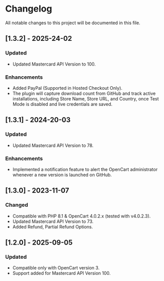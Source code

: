 # Changelog
All notable changes to this project will be documented in this file.

## [1.3.2] - 2025-24-02
### Updated
- Updated Mastercard API Version to 100.
### Enhancements
- Added PayPal (Supported in Hosted Checkout Only).
- The plugin will capture download count from GitHub and track active installations, including Store Name, Store URL, and Country, once Test Mode is disabled and live credentials are saved.

## [1.3.1] - 2024-20-03
### Updated
- Updated Mastercard API Version to 78.
### Enhancements
- Implemented a notification feature to alert the OpenCart administrator whenever a new version is launched on GitHub.

## [1.3.0] - 2023-11-07
### Changed
- Compatible with PHP 8.1 & OpenCart 4.0.2.x (tested with v4.0.2.3).
- Updated Mastercard API Version to 73.
- Added Refund, Partial Refund Options.

## [1.2.0] - 2025-09-05
### Updated
- Compatible only with OpenCart version 3.
- Support added for Mastercard API Version 100.




